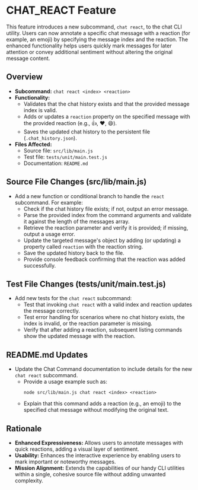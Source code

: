 # CHAT_REACT Feature

This feature introduces a new subcommand, `chat react`, to the chat CLI utility. Users can now annotate a specific chat message with a reaction (for example, an emoji) by specifying the message index and the reaction. The enhanced functionality helps users quickly mark messages for later attention or convey additional sentiment without altering the original message content.

## Overview
- **Subcommand:** `chat react <index> <reaction>`
- **Functionality:**
  - Validates that the chat history exists and that the provided message index is valid.
  - Adds or updates a `reaction` property on the specified message with the provided reaction (e.g., 👍, ❤️, 😄).
  - Saves the updated chat history to the persistent file (`.chat_history.json`).
- **Files Affected:**
  - Source file: `src/lib/main.js`
  - Test file: `tests/unit/main.test.js`
  - Documentation: `README.md`

## Source File Changes (src/lib/main.js)
- Add a new function or conditional branch to handle the `react` subcommand. For example:
  - Check if the chat history file exists; if not, output an error message.
  - Parse the provided index from the command arguments and validate it against the length of the messages array.
  - Retrieve the reaction parameter and verify it is provided; if missing, output a usage error.
  - Update the targeted message's object by adding (or updating) a property called `reaction` with the reaction string.
  - Save the updated history back to the file.
  - Provide console feedback confirming that the reaction was added successfully.

## Test File Changes (tests/unit/main.test.js)
- Add new tests for the `chat react` subcommand:
  - Test that invoking `chat react` with a valid index and reaction updates the message correctly.
  - Test error handling for scenarios where no chat history exists, the index is invalid, or the reaction parameter is missing.
  - Verify that after adding a reaction, subsequent listing commands show the updated message with the reaction.

## README.md Updates
- Update the Chat Command documentation to include details for the new `chat react` subcommand.
  - Provide a usage example such as:
    ```
    node src/lib/main.js chat react <index> <reaction>
    ```
  - Explain that this command adds a reaction (e.g., an emoji) to the specified chat message without modifying the original text.

## Rationale
- **Enhanced Expressiveness:** Allows users to annotate messages with quick reactions, adding a visual layer of sentiment.
- **Usability:** Enhances the interactive experience by enabling users to mark important or noteworthy messages.
- **Mission Alignment:** Extends the capabilities of our handy CLI utilities within a single, cohesive source file without adding unwanted complexity.
